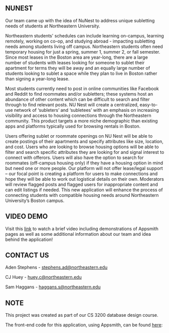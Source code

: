 ## NUNEST
Our team came up with the idea of NuNest to address unique subletting needs of students at Northeastern University.

Northeastern students' schedules can include learning on-campus, learning remotely, working on co-op, and studying abroad - impacting subletting needs among students living off campus. Northeastern students often need temporary housing for just a spring, summer 1, summer 2, or fall semester. Since most leases in the Boston area are year-long, there are a large number of students with leases looking for someone to sublet their apartment for terms they will be away and an equally large number of students looking to sublet a space while they plan to live in Boston rather than signing a year-long lease.

Most students currently need to post in online communities like Facebook and Reddit to find roommates and/or subletters; these systems host an abundance of other content which can be difficult to search and filter through to find relevant posts. NU Nest will create a centralized, easy-to-use network of ‘subleters’ and ‘subletees’ with an emphasis on increasing visibility and access to housing connections through the Northeastern community. This product targets a more niche demographic than existing apps and platforms typically used for browsing rentals in Boston.

Users offering sublet or roommate openings on NU Nest will be able to create postings of their apartments and specify attributes like size, location, and cost. Users who are looking to browse housing options will be able to filter and search specific attributes they are looking for and signal interest to connect with offerors. Users will also have the option to search for roommates (off-campus housing only) if they have a housing option in mind but need one or more people. Our platform will not offer lease/legal support – our focal point is creating a platform for users to make connections and hope they will be able to work out logistical details on their own. Moderators will review flagged posts and flagged users for inappropriate content and can edit listings if needed. This new application will enhance the process of connecting students with compatible housing needs around Northeastern University’s Boston campus. 

## VIDEO DEMO
Visit this [link](https://drive.google.com/file/d/18omgaNqJVq-GnTzlwPiS4KlvbmzbYamm/view?usp=sharing) to watch a brief video including demonstrations of Appsmith pages as well as some additional information about our team and idea behind the application!


## CONTACT US
Aden Stephens - stephens.ad@northeastern.edu

CJ Huey - huey.c@northeastern.edu

Sam Haggans - haggans.s@northeastern.edu



## NOTE
This project was created as part of our CS 3200 database design course.

The front-end code for this application, using Appsmith, can be found [here](https://github.com/SamHaggans/nu-nest.git):

